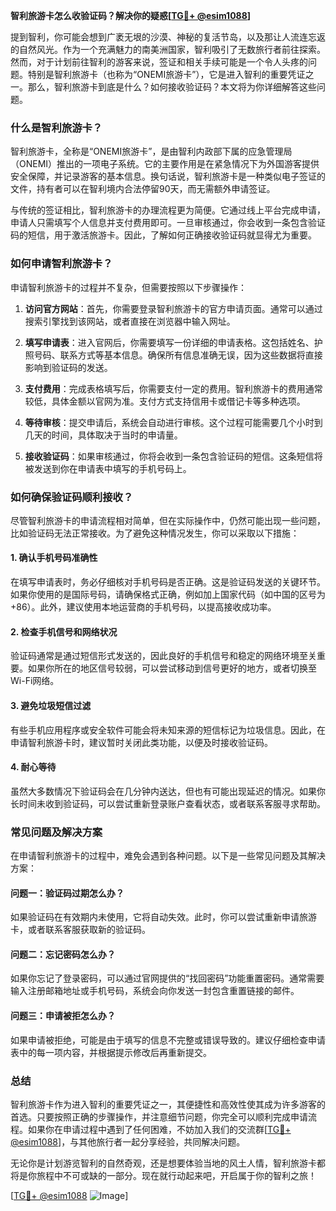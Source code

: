 **智利旅游卡怎么收验证码？解决你的疑惑[[TG💪+ @esim1088](https://t.me/s/esim1088)]**

提到智利，你可能会想到广袤无垠的沙漠、神秘的复活节岛，以及那让人流连忘返的自然风光。作为一个充满魅力的南美洲国家，智利吸引了无数旅行者前往探索。然而，对于计划前往智利的游客来说，签证和相关手续可能是一个令人头疼的问题。特别是智利旅游卡（也称为“ONEMI旅游卡”），它是进入智利的重要凭证之一。那么，智利旅游卡到底是什么？如何接收验证码？本文将为你详细解答这些问题。

### 什么是智利旅游卡？

智利旅游卡，全称是“ONEMI旅游卡”，是由智利内政部下属的应急管理局（ONEMI）推出的一项电子系统。它的主要作用是在紧急情况下为外国游客提供安全保障，并记录游客的基本信息。换句话说，智利旅游卡是一种类似电子签证的文件，持有者可以在智利境内合法停留90天，而无需额外申请签证。

与传统的签证相比，智利旅游卡的办理流程更为简便。它通过线上平台完成申请，申请人只需填写个人信息并支付费用即可。一旦审核通过，你会收到一条包含验证码的短信，用于激活旅游卡。因此，了解如何正确接收验证码就显得尤为重要。

### 如何申请智利旅游卡？

申请智利旅游卡的过程并不复杂，但需要按照以下步骤操作：

1. **访问官方网站**：首先，你需要登录智利旅游卡的官方申请页面。通常可以通过搜索引擎找到该网站，或者直接在浏览器中输入网址。

2. **填写申请表**：进入官网后，你需要填写一份详细的申请表格。这包括姓名、护照号码、联系方式等基本信息。确保所有信息准确无误，因为这些数据将直接影响到验证码的发送。

3. **支付费用**：完成表格填写后，你需要支付一定的费用。智利旅游卡的费用通常较低，具体金额以官网为准。支付方式支持信用卡或借记卡等多种选项。

4. **等待审核**：提交申请后，系统会自动进行审核。这个过程可能需要几个小时到几天的时间，具体取决于当时的申请量。

5. **接收验证码**：如果审核通过，你将会收到一条包含验证码的短信。这条短信将被发送到你在申请表中填写的手机号码上。

### 如何确保验证码顺利接收？

尽管智利旅游卡的申请流程相对简单，但在实际操作中，仍然可能出现一些问题，比如验证码无法正常接收。为了避免这种情况发生，你可以采取以下措施：

#### 1. 确认手机号码准确性
在填写申请表时，务必仔细核对手机号码是否正确。这是验证码发送的关键环节。如果你使用的是国际号码，请确保格式正确，例如加上国家代码（如中国的区号为+86）。此外，建议使用本地运营商的手机号码，以提高接收成功率。

#### 2. 检查手机信号和网络状况
验证码通常是通过短信形式发送的，因此良好的手机信号和稳定的网络环境至关重要。如果你所在的地区信号较弱，可以尝试移动到信号更好的地方，或者切换至Wi-Fi网络。

#### 3. 避免垃圾短信过滤
有些手机应用程序或安全软件可能会将未知来源的短信标记为垃圾信息。因此，在申请智利旅游卡时，建议暂时关闭此类功能，以便及时接收验证码。

#### 4. 耐心等待
虽然大多数情况下验证码会在几分钟内送达，但也有可能出现延迟的情况。如果你长时间未收到验证码，可以尝试重新登录账户查看状态，或者联系客服寻求帮助。

### 常见问题及解决方案

在申请智利旅游卡的过程中，难免会遇到各种问题。以下是一些常见问题及其解决方案：

#### 问题一：验证码过期怎么办？
如果验证码在有效期内未使用，它将自动失效。此时，你可以尝试重新申请旅游卡，或者联系客服获取新的验证码。

#### 问题二：忘记密码怎么办？
如果你忘记了登录密码，可以通过官网提供的“找回密码”功能重置密码。通常需要输入注册邮箱地址或手机号码，系统会向你发送一封包含重置链接的邮件。

#### 问题三：申请被拒怎么办？
如果申请被拒绝，可能是由于填写的信息不完整或错误导致的。建议仔细检查申请表中的每一项内容，并根据提示修改后再重新提交。

### 总结

智利旅游卡作为进入智利的重要凭证之一，其便捷性和高效性使其成为许多游客的首选。只要按照正确的步骤操作，并注意细节问题，你完全可以顺利完成申请流程。如果你在申请过程中遇到了任何困难，不妨加入我们的交流群[[TG💪+ @esim1088](https://t.me/s/esim1088)]，与其他旅行者一起分享经验，共同解决问题。

无论你是计划游览智利的自然奇观，还是想要体验当地的风土人情，智利旅游卡都将是你旅程中不可或缺的一部分。现在就行动起来吧，开启属于你的智利之旅！

[[TG💪+ @esim1088](https://t.me/s/esim1088) ![Image](https://i.postimg.cc/4NQfJmqS/Snipaste-2025-05-13-00-14-12.png)]